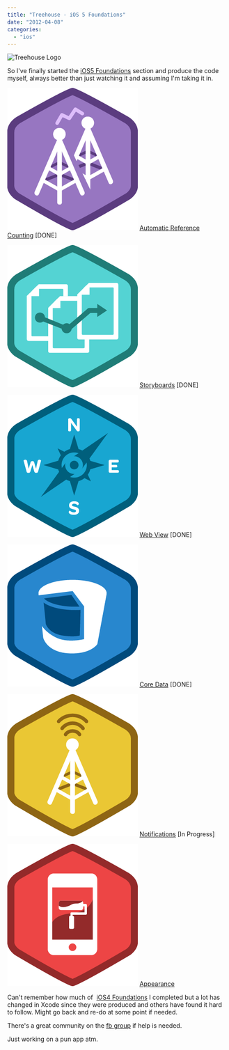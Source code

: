 ```yaml
---
title: "Treehouse - iOS 5 Foundations"
date: "2012-04-08"
categories: 
  - "ios"
---
```


![Treehouse Logo](images/logo-76385d4dcdd1dd0af1b6a04aa4f9a2d3.jpg "Treehouse Logo")

So I've finally started the [iOS5 Foundations](http://teamtreehouse.com/library/ios-5-foundations/) section and produce the code myself, always better than just watching it and assuming I'm taking it in.

![](images/iOS5_AutomaticReferenceCounting.png "ARC") [Automatic Reference Counting](http://teamtreehouse.com/library/ios-5-foundations/automatic-reference-counting) \[DONE\]

![](images/iOS5_Storyboards.png) [Storyboards](http://teamtreehouse.com/library/ios-5-foundations/storyboards) \[DONE\]

![](images/iOS_5_WebView.png) [Web View](http://teamtreehouse.com/library/ios-5-foundations/web-view) \[DONE\]

![](images/iOS5_DataCore.png) [Core Data](http://teamtreehouse.com/library/ios-5-foundations/core-data) \[DONE\]

![](images/iOS5_Notifications.png) [Notifications](http://teamtreehouse.com/library/ios-5-foundations/notifications) \[In Progress\]

![](images/iOS5_Appearance.png) [Appearance](http://teamtreehouse.com/library/ios-5-foundations/appearance)

Can't remember how much of  [iOS4 Foundations](http://teamtreehouse.com/library/ios-4-foundations/) I completed but a lot has changed in Xcode since they were produced and others have found it hard to follow. Might go back and re-do at some point if needed.

There's a great community on the [fb group](https://www.facebook.com/groups/164031216987291/) if help is needed.

Just working on a pun app atm.
